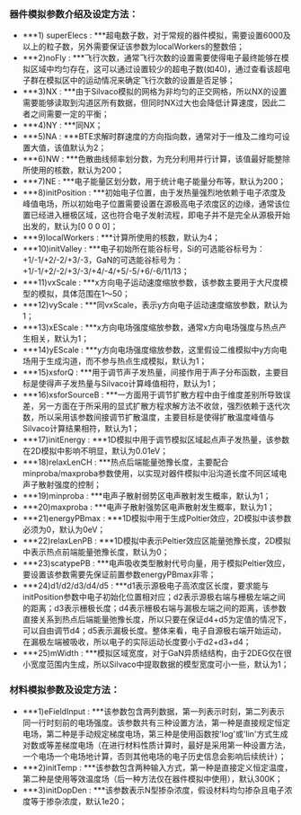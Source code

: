 ### 器件模拟参数介绍及设定方法：
- ***1) superElecs : ***超电数子数，对于常规的器件模拟，需要设置6000及以上的粒子数，另外需要保证该参数为localWorkers的整数倍；
- ***2)noFly : ***飞行次数，通常飞行次数的设置需要使得电子最终能够在模拟区域中均匀存在，这可以通过设置较少的超电子数(如40)，通过查看该超电子群在模拟区中的运动情况来确定飞行次数的设置是否足够；
- ***3)NX : ***由于Silvaco模拟的网格为非均匀的正交网格，所以NX的设置需要能够读取到沟道区所有数据，但同时NX过大也会降低计算速度，因此二者之间需要一定的平衡；
- ***4)NY : ***同NX；
- ***5)NA : ***BTE求解时群速度的方向指向数，通常对于一维及二维均可设置大值，该值默认为2；
- ***6)NW : ***色散曲线频率划分数，为充分利用并行计算，该值最好能整除所使用的核数，默认为200；
- ***7)NE : ***电子能量区划分数，用于统计电子能量分布等，默认为200；
- ***8)initPosition : ***初始电子位置，由于发热量强烈地依赖于电子浓度及峰值电场，所以初始电子位置需要设置在源极高电子浓度区的边缘，通常该位置已经进入栅极区域，这也符合电子发射流程，即电子并不是完全从源极开始出发的，默认为[0 0 0 0]；
- ***9)localWorkers : ***计算所使用的核数，默认为4；
- ***10)initValley : ***电子初始所在能谷标号，Si的可选能谷标号为：+1/-1/+2/-2/+3/-3，GaN的可选能谷标号为：+1/-1/+2/-2/+3/-3/+4/-4/+5/-5/+6/-6/11/13；
- ***11)vxScale : ***x方向电子运动速度缩放参数，该参数主要用于大尺度模型的模拟，具体范围在1～50；
- ***12)vyScale : ***同vxScale，表示y方向电子运动速度缩放参数，默认为1；
- ***13)xEScale : ***x方向电场强度缩放参数，通常x方向电场强度与热点产生相关，默认为1；
- ***14)yEScale : ***y方向电场强度缩放参数，这里假设二维模拟中y方向电场用于生成沟道，而不参与热点生成模拟，默认为1；
- ***15)xsforQ : ***用于调节声子发热量，间接作用于声子分布函数，主要目标是使得声子发热量与Silvaco计算峰值相符，默认为1；
- ***16)xsforSourceB : ***一方面用于调节扩散方程中由于维度差别所导致误差，另一方面在于所采用的显式扩散方程求解方法不收敛，强烈依赖于迭代次数，所以采用该参数间接调节扩散温度，主要目标是使得扩散温度峰值与Silvaco计算结果相符，默认为1；
- ***17)initEnergy : ***1D模拟中用于调节模拟区域起点声子发热量，该参数在2D模拟中影响不明显，默认为0.01eV；
- ***18)relaxLenCH : ***热点后端能量弛豫长度，主要配合minproba/maxproba参数使用，以实现对器件模拟中沿沟道长度不同区域电声子散射强度的控制；
- ***19)minproba : ***电声子散射弱势区电声散射发生概率，默认为1；
- ***20)maxproba : ***电声子散射强势区电声散射发生概率，默认为1；
- ***21)energyPBmax : ***1D模拟中用于生成Poltier效应，2D模拟中该参数必须为0，默认为0eV；
- ***22)relaxLenPB : ***1D模拟中表示Peltier效应区能量弛豫长度，2D模拟中表示热点前端能量弛豫长度，默认为0；
- ***23)scatypePB : ***电声吸收类型散射代号向量，用于模拟Peltier效应，要设置该参数需要先保证前置参数energyPBmax非零；
- ***24)d1/d2/d3/d4/d5 : ***d1表示源极电子高浓度区长度，要求能与initPosition参数中电子初始化位置相对应；d2表示源极右端与栅极左端之间的距离；d3表示栅极长度；d4表示栅极右端与漏极左端之间的距离，该参数直接关系到热点后端能量弛豫长度，所以只要在保证d4+d5为定值的情况下，可以自由调节d4；d5表示漏极长度。整体来看，电子自源极右端开始运动，在漏极左端被吸收，所以电子的实际运动长度要小于d2+d3+d4；
- ***25)mWidth : ***模拟区域宽度，对于GaN异质结结构，由于2DEG仅在很小宽度范围内生成，所以Silvaco中提取数据的模型宽度可小一些，默认为1；

### 材料模拟参数及设定方法：
- ***1)eFieldInput : ***该参数包含两列数据，第一列表示时刻，第二列表示同一行时刻前的电场强度。该参数共有三种设置方法，第一种是直接规定恒定电场，第二种是手动规定梯度电场，第三种是使用函数按'log'或'lin'方式生成对数或等差梯度电场（在进行材料性质计算时，最好是采用第一种设置方法，一个电场一个电场地计算，否则其他电场的电子历史信息会影响后续统计）；
- ***2)initTemp : ***该参数包含两种输入方式，第一种是直接定义恒定温度，第二种是使用等效温度场（后一种方法仅在器件模拟中使用），默认300K；
- ***3)initDopDen : ***该参数表示N型掺杂浓度，假设材料均匀掺杂且电子浓度等于掺杂浓度，默认1e20；
